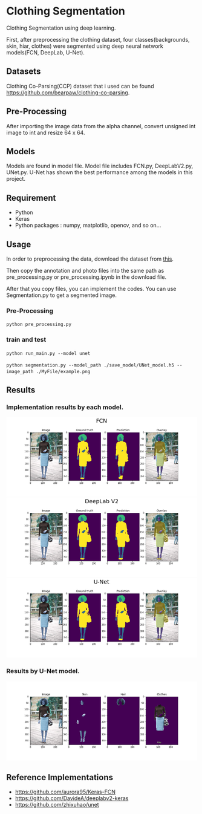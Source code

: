 Clothing Segmentation
===
Clothing Segmentation using deep learning.

First, after preprocessing the clothing dataset, four classes(backgrounds, skin, hiar, clothes) were segmented using deep neural network models(FCN, DeepLab, U-Net).
 
Datasets
---
Clothing Co-Parsing(CCP) dataset that i used can be found https://github.com/bearpaw/clothing-co-parsing.

Pre-Processing
---
After importing the image data from the alpha channel, convert unsigned int image to int and resize 64 x 64.

Models
---
Models are found in model file. Model file includes FCN.py, DeepLabV2.py, UNet.py.
U-Net has shown the best performance among the models in this project. 

Requirement
---
* Python
* Keras
* Python packages : numpy, matplotlib, opencv, and so on...

Usage
---
In order to preprocessing the data, download the dataset from [this](https://github.com/bearpaw/clothing-co-parsing).

Then copy the annotation and photo files into the same path as pre_processing.py or pre_processing.ipynb in the download file.

After that you copy files, you can implement the codes. 
You can use Segmentation.py to get a segmented image.

### Pre-Processing
`python pre_processing.py`

### train and test
`python run_main.py --model unet`

`python segmentation.py --model_path ./save_model/UNet_model.h5 --image_path ./MyFile/example.png`


Results
---
### Implementation results by each model.

![FCN](./result/show_result/FCN.png)
![DeepLab](./result/show_result/DeepLab.png)
![UNet](./result/show_result/UNet.png)

### Results by U-Net model.
![segmentation](./result/iamge_segmentation/segmentation.png)

Reference Implementations
---
+ https://github.com/aurora95/Keras-FCN
+ https://github.com/DavideA/deeplabv2-keras
+ https://github.com/zhixuhao/unet